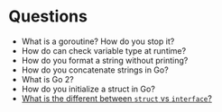 # Questions

- What is a goroutine? How do you stop it?
- How do can check variable type at runtime?
- How do you format a string without printing?
- How do you concatenate strings in Go?
- What is Go 2?
- How do you initialize a struct in Go?
- [What is the different between `struct` vs `interface`?](https://github.com/wnyao/learning-notes/blob/master/go/struct-vs-interface.md)
